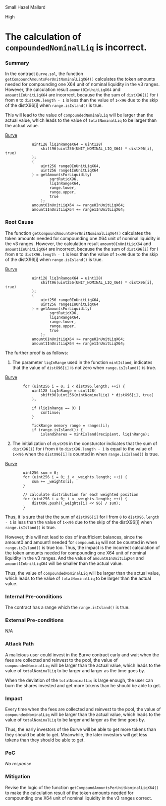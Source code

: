 Small Hazel Mallard

High

# The calculation of `compoundedNominalLiq` is incorrect.

### Summary

In the contract `Burve.sol`, the function `getCompoundAmountsPerUnitNominalLiqX64()` calculates the token amounts needed for compounding one X64 unit of nominal liquidity in the v3 ranges. However, the calculation result `amount0InUnitLiqX64` and `amount1InUnitLiqX64` are incorrect, because the the sum of `distX96[i]` for i from `0` to `distX96.length - 1` is less than the value of `1<<96` due to the skip of the distX96[i] when `range.isIsland()` is true. 

This will lead to the value of `compoundedNominalLiq` will be larger than the actual value, which leads to the value of `totalNominalLiq` to be larger than the actual value. 


[Burve](https://github.com/sherlock-audit/2025-04-burve/blob/main/Burve/src/single/Burve.sol#L940-L954)

```solidity
            uint128 liqInRangeX64 = uint128(
                shift96(uint256(UNIT_NOMINAL_LIQ_X64) * distX96[i], true)
            );
            (
                uint256 range0InUnitLiqX64,
                uint256 range1InUnitLiqX64
            ) = getAmountsForLiquidity(
                    sqrtRatioX96,
                    liqInRangeX64,
                    range.lower,
                    range.upper,
                    true
                );
            amount0InUnitLiqX64 += range0InUnitLiqX64;
            amount1InUnitLiqX64 += range1InUnitLiqX64;
```

### Root Cause

The function `getCompoundAmountsPerUnitNominalLiqX64()` calculates the token amounts needed for compounding one X64 unit of nominal liquidity in the v3 ranges. However, the calculation result `amount0InUnitLiqX64` and `amount1InUnitLiqX64` are incorrect, because the the sum of `distX96[i]` for i from `0` to `distX96.length - 1` is less than the value of `1<<96` due to the skip of the distX96[i] when `range.isIsland()` is true. 

[Burve](https://github.com/sherlock-audit/2025-04-burve/blob/main/Burve/src/single/Burve.sol#L940-L954)

```solidity
            uint128 liqInRangeX64 = uint128(
                shift96(uint256(UNIT_NOMINAL_LIQ_X64) * distX96[i], true)
            );
            (
                uint256 range0InUnitLiqX64,
                uint256 range1InUnitLiqX64
            ) = getAmountsForLiquidity(
                    sqrtRatioX96,
                    liqInRangeX64,
                    range.lower,
                    range.upper,
                    true
                );
            amount0InUnitLiqX64 += range0InUnitLiqX64;
            amount1InUnitLiqX64 += range1InUnitLiqX64;
```


The further proof is as follows:
1. The parameter `liqInRange` used in the function `mintIsland`, indicates that the value of `distX96[i]` is not zero when `range.isIsland()` is true. 

[Burve](https://github.com/sherlock-audit/2025-04-burve/blob/main/Burve/src/single/Burve.sol#L242-L253)

```solidity
        for (uint256 i = 0; i < distX96.length; ++i) {
            uint128 liqInRange = uint128(
                shift96(uint256(mintNominalLiq) * distX96[i], true)
            );

            if (liqInRange == 0) {
                continue;
            }

            TickRange memory range = ranges[i];
            if (range.isIsland()) {
                islandShares = mintIsland(recipient, liqInRange);
```

2. The initialization of `distX96` in the consturctor indicates that the sum of `distX96[i]` for i from `0` to `distX96.length - 1` is equal to the value of `1<<96` when the `distX96[i]` is counted in when `range.isIsland()` is true.

[Burve](https://github.com/sherlock-audit/2025-04-burve/blob/main/Burve/src/single/Burve.sol#L192-L200)

```solidity
        uint256 sum = 0;
        for (uint256 i = 0; i < _weights.length; ++i) {
            sum += _weights[i];
        }

        // calculate distribution for each weighted position
        for (uint256 i = 0; i < _weights.length; ++i) {
            distX96.push((_weights[i] << 96) / sum);
        }
```


Thus, it is sure that the the sum of `distX96[i]` for i from `0` to `distX96.length - 1` is less than the value of `1<<96` due to the skip of the distX96[i] when `range.isIsland()` is true.

However, this will not lead to dos of insufficient balances, since the amount0 and amount1 needed for `compoundLiq` will not be counted in when `range.isIsland()` is true too. Thus, the impact is the incorrect calculation of the token amounts needed for compounding one X64 unit of nominal liquidity in the v3 ranges. And the value of `amount0InUnitLiqX64` and `amount1InUnitLiqX64` will be smaller than the actual value. 

Thus, the value of `compoundedNominalLiq` will be larger than the actual value, which leads to the value of `totalNominalLiq` to be larger than the actual value. 


### Internal Pre-conditions

The contract has a range which the `range.isIsland()` is true.

### External Pre-conditions

N/A

### Attack Path

A malicious user could invest in the Burve contract early and wait when the fees are collected and reinvest to the pool, the value of `compoundedNominalLiq` will be larger than the actual value, which leads to the value of `totalNominalLiq` to be larger and larger as the time goes by. 

When the deviation of the `totalNominalLiq` is large enough, the user can burn the shares invested and get more tokens than he should be able to get.

### Impact

Every time when the fees are collected and reinvest to the pool, the value of `compoundedNominalLiq` will be larger than the actual value, which leads to the value of `totalNominalLiq` to be larger and larger as the time goes by.

Thus, the early investors of the Burve will be able to get more tokens than they should be able to get. Meanwhile, the later investors will get less tokens than they should be able to get.

### PoC

_No response_

### Mitigation

Revise the logic of the function `getCompoundAmountsPerUnitNominalLiqX64()` to make the calculation result of the token amounts needed for compounding one X64 unit of nominal liquidity in the v3 ranges correct.
